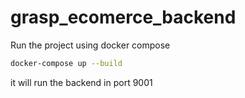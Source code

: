 # grasp_ecomerce_backend

Run the project using docker compose 

```bash
docker-compose up --build 
```

it will run the backend in port 9001
